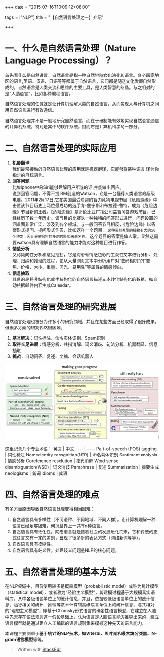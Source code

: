 +++
date = "2015-07-16T10:09:12+08:00"

tags = ["NLP"]
title = "【自然语言处理之一】介绍"

+++

# 一、什么是自然语言处理（Nature Language Processing）？

首先看什么是自然语言，自然语言是指一种自然地随文化演化的语言。各个国家地区的语言,英语、汉语、日语等等都属于自然语言，它们都是随这文化发展自然形成的，自然语言是人类交流和思维的主要工具，是人类智慧的结晶。与之相对的是“人造语言”，比如各种编程语言。

自然语言处理的任务就是让计算机理解人类的自然语言，从而实现人与计算机之间用自然语言进行有效通信。

自然语言处理并不是一般地研究自然语言，而在于研制能有效地实现自然语言通信的计算机系统，特别是其中的软件系统。因而它是计算机科学的一部分。
<!--more-->
# 二、自然语言处理的实际应用
1. **机器翻译**   
我们最常接触的自然语言处理的应用就是机器翻译，它能够将某种语言 译为你指定的目标语言。
2. **回答问题**   
比如Iphone中的Siri能够理解用户所说的话,并能做出回应。   
说到回答问题，不得不提IBM创造的Watson，它是一台懂得人类语言的超级电脑。2011年2月17日,它在美国最受欢迎的智力竞猜电视节目《危险边缘》中击败该节目历史上两位最成功的选手肯-詹宁斯和布拉德-鲁特，成为《危险边缘》节目新的王者。《危险边缘》是哥伦比亚广播公司益智问答游戏节目，已经经历了数十年历史。该节目的比赛以一种独特的问答形式进行，问题设置的涵盖面非常广泛，涉及到各个领域。与一般问答节目相反，《危险边缘》以答案形式提问、提问形式作答，比如这样一个题目：
`这种带刺类型的植物有大约50个种类；因此是依据它的多刺的果实来命名的。`
这个题目的答案是仙人掌。显然这需要watson具有理解自然语言的能力才能对这种题目进行作答。
3. **情感分析**   
又称倾向性分析和意见挖掘，它是对带有情感色彩的主观性文本进行分析、处理、归纳和推理的过程，如从大量网页文本中分析用户对“数码相机”的“变焦、价格、大小、重量、闪光、易用性”等属性的情感倾向。
4. **信息抽取**   
其目的是将非结构化或半结构化的自然语言描述文本转化结构化的数据，如自动根据邮件内容生成Calendar。

# 三、自然语言处理的研究进展
自然语言处理也被分为许多小的研究领域，并且在某些方面已经取得了很好成果，但很多方面的研究依然很困难。

1. **基本解决**：词性标注、命名实体识别、Spam识别
2. **取得长足进展**：情感分析、共指消解、词义消歧、句法分析、机器翻译、信息抽取
3. **挑战**：自动问答、复述、文摘、会话机器人

![challenge](/img/nlp_challenge.png)

这里记录几个专业术语：
英文 | 中文
---- | ----
Part-of-speech (POS) tagging | 词性标注
Named entity recognition(NER) | 命名实体识别
Sentiment analysis | 情感分析
Coreference resolution | 指代消解
Word sense disambiguation(WSD) | 词义消歧
Paraphrase | 复述
Summarization | 摘要生成
neologisms | 新词
idioms | 成语

# 四、自然语言处理的难点

有多方面原因导致自然语言处理变得相当困难：

1. 自然语言具有多样性（不同语种、不同地域、不同人群）。让计算机理解一种语言已经足够困难，何况世界上一共有n种语言。
2. 自然语言具有进化性。网络语言就是随着社会的发展进化而来，它和传统的正式语言又有一定的差别，出现了很多新的表达方式（网络新词等等）。
3. 自然语言具有模糊性。
4. 自然语言具有歧义性。处理歧义问题是NLP的核心问题。 

# 五、自然语言处理的基本方法

在NLP领域中，目前使用较多是概率模型（probabilistic model）或称为统计模型（statistical model），或者称为“经验主义模型”，其建模过程基于大规模真实语料库，从中各级语言单位上的统计信息，并且，依据较低级语言单位上的统计信息，运行相关的统计、推理等技术计算较高级语言单位上的统计信息。与其相对的“理想主义模型”，即基于Chomsky形式语言的确定性语言模型，它建立在人脑中先天存在语法规则这一假设基础上，认为语言是人脑语言能力推导出来的，建立语言模型就是通过建立人工编辑的语言规则集来模拟这种先天的语言能力。

本课程主要侧重于**基于统计的NLP技术，如Viterbi、贝叶斯和最大熵分类器、N-gram语言模型**等等。
> Written with [StackEdit](https://stackedit.io/).
